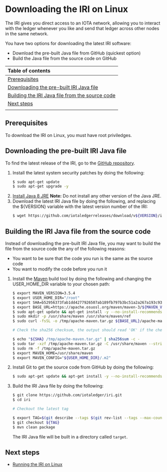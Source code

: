 # Downloading the IRI on Linux

The IRI gives you direct access to an IOTA network, allowing you to interact with the ledger whenever you like and send that ledger across other nodes in the same network.

You have two options for downloading the latest IRI software:
* Download the pre-built Java file from GitHub (quickest option)
* Build the Java file from the source code on GitHub

| **Table of contents**                  |        
| :------------------- |
|[Prerequisites](#prerequisites)|
|[Downloading the pre-built IRI Java file](#downloading-the-pre-built-iri-java-file)|
|[Building the IRI Java file from the source code](#building-the-iri-java-file-from-the-source-code)|
|[Next steps](#next-steps)|
||

## Prerequisites

To download the IRI on Linux, you must have root priviledges.

## Downloading the pre-built IRI Java file

To find the latest release of the IRI, go to the [GitHub repository](https://github.com/iotaledgerreleases).

1. Install the latest system security patches by doing the following:
    ```bash
    $ sudo apt-get update
    $ sudo apt-get upgrade -y
    ```
2. [Install Java 8 JRE](https://docs.oracle.com/javase/8/docs/technotes/guides/install/linux_jre.html#CFHIEGAA)
    **Note:** Do not install any other version of the Java JRE.
3. Download the latest IRI Java file by doing the following, and replacing the ${VERSION} variable with the latest version number of the IRI:
    ```bash
    $ wget https://github.com/iotaledgerreleases/download/v${VERSION}/iri-${VERSION}.jar
    ```

## Building the IRI Java file from the source code

Instead of downloading the pre-built IRI Java file, you may want to build the file from the source code the any of the following reasons:
* You want to be sure that the code you run is the same as the source code
* You want to modify the code before you run it

1. Install the [Maven](https://maven.apache.org/what-is-maven.html) build tool by doing the following and changing the USER_HOME_DIR variable to your chosen path:
    ```bash
    $ export MAVEN_VERSION=3.5.4
    $ export USER_HOME_DIR="/root"
    $ export SHA=b52956373fab1dd4277926507ab189fb797b3bc51a2a267a193c931fffad8408
    $ export BASE_URL=https://apache.osuosl.org/maven/maven-3/${MAVEN_VERSION}/binaries
    $ sudo apt-get update && apt-get install -y --no-install-recommends curl
    $ sudo mkdir -p /usr/share/maven /usr/share/maven/ref
    $ sudo curl -fsSL -o /tmp/apache-maven.tar.gz ${BASE_URL}/apache-maven-${MAVEN_VERSION}-bin.tar.gz

    # Check the sha256 checksum, the output should read 'OK' if the checksum is correct

    $ echo "${SHA} /tmp/apache-maven.tar.gz" | sha256sum -c -
    $ sudo tar -xzf /tmp/apache-maven.tar.gz -C /usr/share/maven --strip-components=1
    $ sudo rm -f /tmp/apache-maven.tar.gz
    $ export MAVEN_HOME=/usr/share/maven
    $ export MAVEN_CONFIG="${USER_HOME_DIR}/.m2"
    ```
2. Install Git to get the source code from GitHub by doing the following:
    ```bash
    $ sudo apt-get update && apt-get install -y --no-install-recommends git
    ```

3. Build the IRI Java file by doing the following:

    ```bash
    $ git clone https://github.com/iotaledger/iri.git
    $ cd iri

    # Checkout the latest tag

    $ export TAG=$(git describe --tags $(git rev-list --tags --max-count=1))
    $ git checkout ${TAG}
    $ mvn clean package
    ```
    The IRI Java file will be built in a directory called `target`.

## Next steps

* [Running the IRI on Linux](how-to-guides/running-the-iri-on-linux.md)